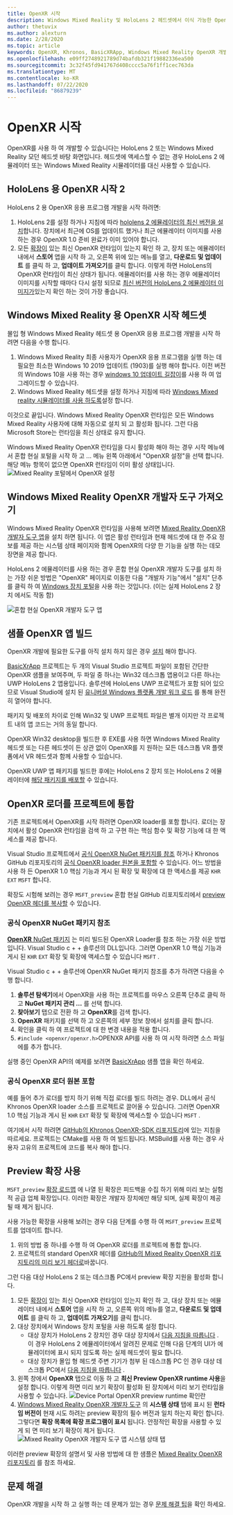 ```yaml
---
title: OpenXR 시작
description: Windows Mixed Reality 및 HoloLens 2 헤드셋에서 이식 가능한 OpenXR API standard를 사용 하 여 시작 하세요.
author: thetuvix
ms.author: alexturn
ms.date: 2/28/2020
ms.topic: article
keywords: OpenXR, Khronos, BasicXRApp, Windows Mixed Reality OpenXR 개발자 도구, DirectX, 네이티브, 네이티브 앱, 사용자 지정 엔진, 미들웨어, 시작, 101, preview 확장, OpenXR runtime 버전, 시스템 상태
ms.openlocfilehash: e09ff2748921789d74bafdb321f19882336ea500
ms.sourcegitcommit: 3c32f45fd941767d408cccc5a76f1ff1cec763da
ms.translationtype: MT
ms.contentlocale: ko-KR
ms.lasthandoff: 07/22/2020
ms.locfileid: "86879239"
---
```

# <a name="getting-started-with-openxr"></a>OpenXR 시작

OpenXR를 사용 하 여 개발할 수 있습니다는 HoloLens 2 또는 Windows Mixed Reality 모던 헤드셋 바탕 화면입니다.  헤드셋에 액세스할 수 없는 경우 HoloLens 2 에뮬레이터 또는 Windows Mixed Reality 시뮬레이터를 대신 사용할 수 있습니다.

## <a name="getting-started-with-openxr-for-hololens-2"></a>HoloLens 용 OpenXR 시작 2

HoloLens 2 용 OpenXR 응용 프로그램 개발을 시작 하려면:

1. HoloLens 2를 설정 하거나 지침에 따라 [hololens 2 에뮬레이터의 최신 버전을 설치](using-the-hololens-emulator.md)합니다.  장치에서 최근에 OS를 업데이트 했거나 최근 에뮬레이터 이미지를 사용 하는 경우 OpenXR 1.0 준비 완료가 이미 있어야 합니다.
1. 모든 [확장이](openxr.md#roadmap) 있는 최신 OpenXR 런타임이 있는지 확인 하 고, 장치 또는 에뮬레이터 내에서 **스토어** 앱을 시작 하 고, 오른쪽 위에 있는 메뉴를 열고, **다운로드 및 업데이트** 를 클릭 하 고, **업데이트 가져오기**를 클릭 합니다.  이렇게 하면 HoloLens의 OpenXR 런타임이 최신 상태가 됩니다.  에뮬레이터를 사용 하는 경우 에뮬레이터 이미지를 시작할 때마다 다시 설정 되므로 [최신 버전의 HoloLens 2 에뮬레이터 이미지가](using-the-hololens-emulator.md)있는지 확인 하는 것이 가장 좋습니다.

## <a name="getting-started-with-openxr-for-windows-mixed-reality-headsets"></a>Windows Mixed Reality 용 OpenXR 시작 헤드셋

몰입 형 Windows Mixed Reality 헤드셋 용 OpenXR 응용 프로그램 개발을 시작 하려면 다음을 수행 합니다.

1. Windows Mixed Reality 최종 사용자가 OpenXR 응용 프로그램을 실행 하는 데 필요한 최소한 Windows 10 2019 업데이트 (1903)를 실행 해야 합니다.  이전 버전의 Windows 10을 사용 하는 경우 <a href="https://www.microsoft.com/software-download/windows10" target="_blank">windows 10 업데이트 길잡이</a>를 사용 하 여 업그레이드할 수 있습니다.
2. Windows Mixed Reality 헤드셋을 설정 하거나 지침에 따라 [Windows Mixed reality 시뮬레이터를 사용 하도록](using-the-windows-mixed-reality-simulator.md)설정 합니다.

이것으로 끝입니다.  Windows Mixed Reality OpenXR 런타임은 모든 Windows Mixed Reality 사용자에 대해 자동으로 설치 되 고 활성화 됩니다.  그런 다음 Microsoft Store는 런타임을 최신 상태로 유지 합니다.

Windows Mixed Reality OpenXR 런타임을 다시 활성화 해야 하는 경우 시작 메뉴에서 혼합 현실 포털을 시작 하 고 ... 메뉴 왼쪽 아래에서 "OpenXR 설정"을 선택 합니다.  해당 메뉴 항목이 없으면 OpenXR 런타임이 이미 활성 상태입니다.<br>
![Mixed Reality 포털에서 OpenXR 설정](images/mixed-reality-portal-set-up-openxr.png)

## <a name="getting-the-windows-mixed-reality-openxr-developer-tools"></a>Windows Mixed Reality OpenXR 개발자 도구 가져오기

Windows Mixed Reality OpenXR 런타임을 사용해 보려면 <a href="https://www.microsoft.com/store/productId/9n5cvvl23qbt" target="_blank">Mixed Reality OpenXR 개발자 도구 앱</a>을 설치 하면 됩니다.  이 앱은 활성 런타임과 현재 헤드셋에 대 한 주요 정보를 제공 하는 시스템 상태 페이지와 함께 OpenXR의 다양 한 기능을 실행 하는 데모 장면을 제공 합니다.

HoloLens 2 에뮬레이터를 사용 하는 경우 혼합 현실 OpenXR 개발자 도구를 설치 하는 가장 쉬운 방법은 "OpenXR" 페이지로 이동한 다음 "개발자 기능"에서 "설치" 단추를 클릭 하 여 [Windows 장치 포털](using-the-windows-device-portal.md)을 사용 하는 것입니다. (이는 실제 HoloLens 2 장치 에서도 작동 함)

![혼합 현실 OpenXR 개발자 도구 앱](images/mixed-reality-openxr-developer-tools.png)

## <a name="building-a-sample-openxr-app"></a>샘플 OpenXR 앱 빌드

OpenXR 개발에 필요한 도구를 아직 설치 하지 않은 경우 [설치](install-the-tools.md) 해야 합니다.

<a href="https://github.com/microsoft/OpenXR-MixedReality/tree/master/samples/BasicXrApp" target="_blank">BasicXrApp</a> 프로젝트는 두 개의 Visual Studio 프로젝트 파일이 포함된 간단한 OpenXR 샘플을 보여주며, 두 파일 중 하나는 Win32 데스크톱 앱용이고 다른 하나는 UWP HoloLens 2 앱용입니다.  솔루션에 HoloLens UWP 프로젝트가 포함 되어 있으므로 Visual Studio에 설치 된 [유니버설 Windows 플랫폼 개발 워크 로드](install-the-tools.md#installation-checklist) 를 통해 완전히 열어야 합니다.

패키지 및 배포의 차이로 인해 Win32 및 UWP 프로젝트 파일은 별개 이지만 각 프로젝트 내의 앱 코드는 거의 동일 합니다.

OpenXR Win32 desktop을 빌드한 후 EXE를 사용 하면 Windows Mixed Reality 헤드셋 또는 다른 헤드셋이 든 상관 없이 OpenXR를 지 원하는 모든 데스크톱 VR 플랫폼에서 VR 헤드셋과 함께 사용할 수 있습니다.

OpenXR UWP 앱 패키지를 빌드한 후에는 HoloLens 2 장치 또는 HoloLens 2 에뮬레이터에 [해당 패키지를 배포할](using-visual-studio.md) 수 있습니다.

## <a name="integrate-the-openxr-loader-into-a-project"></a>OpenXR 로더를 프로젝트에 통합

기존 프로젝트에서 OpenXR를 시작 하려면 OpenXR loader를 포함 합니다.  로더는 장치에서 활성 OpenXR 런타임을 검색 하 고 구현 하는 핵심 함수 및 확장 기능에 대 한 액세스를 제공 합니다.

Visual Studio 프로젝트에서 [공식 OpenXR NuGet 패키지를 참조](#reference-official-openxr-nuget-package) 하거나 Khronos GitHub 리포지토리의 [공식 OpenXR loader 원본을 포함할](#include-official-openxr-loader-source) 수 있습니다.  어느 방법을 사용 하 든 OpenXR 1.0 핵심 기능과 게시 된 확장 및 확장에 대 한 액세스를 제공 `KHR` `EXT` `MSFT` 합니다.

확장도 시험해 보려는 경우 `MSFT_preview` 혼합 현실 GitHub 리포지토리에서 [preview OpenXR 헤더를 복사할](#using-preview-extensions) 수 있습니다.

### <a name="reference-official-openxr-nuget-package"></a>공식 OpenXR NuGet 패키지 참조

<a href="https://www.nuget.org/packages/OpenXR.Loader/" target="_blank"> **OpenXR** NuGet 패키지</a> 는 미리 빌드된 OpenXR Loader를 참조 하는 가장 쉬운 방법입니다. Visual Studio c + + 솔루션의 DLL입니다.  그러면 OpenXR 1.0 핵심 기능과 게시 된 `KHR` `EXT` 확장 및 확장에 액세스할 수 있습니다 `MSFT` .

Visual Studio c + + 솔루션에 OpenXR NuGet 패키지 참조를 추가 하려면 다음을 수행 합니다.
1. **솔루션 탐색기**에서 OpenXR을 사용 하는 프로젝트를 마우스 오른쪽 단추로 클릭 하 고 **NuGet 패키지 관리 ...** 를 선택 합니다.
1. **찾아보기** 탭으로 전환 하 고 **OpenXR**를 검색 합니다.
1. **OpenXR** 패키지를 선택 하 고 오른쪽의 세부 정보 창에서 설치를 클릭 합니다.
1. 확인을 클릭 하 여 프로젝트에 대 한 변경 내용을 적용 합니다.
1. `#include <openxr/openxr.h>`OPENXR API를 사용 하 여 시작 하려면 소스 파일에를 추가 합니다.

실행 중인 OpenXR API의 예제를 보려면 <a href="https://github.com/microsoft/OpenXR-MixedReality/tree/master/samples/BasicXrApp" target="_blank">BasicXrApp</a> 샘플 앱을 확인 하세요.

### <a name="include-official-openxr-loader-source"></a>공식 OpenXR 로더 원본 포함

예를 들어 추가 로더를 방지 하기 위해 직접 로더를 빌드 하려는 경우. DLL에서 공식 Khronos OpenXR loader 소스를 프로젝트로 끌어올 수 있습니다.  그러면 OpenXR 1.0 핵심 기능과 게시 된 `KHR` `EXT` 확장 및 확장에 액세스할 수 있습니다 `MSFT` .

여기에서 시작 하려면 <a href="https://github.com/KhronosGroup/OpenXR-SDK" target="_blank">GitHub의 Khronos OpenXR-SDK 리포지토리</a>에 있는 지침을 따르세요.  프로젝트는 CMake를 사용 하 여 빌드됩니다. MSBuild를 사용 하는 경우 사용자 고유의 프로젝트에 코드를 복사 해야 합니다.

## <a name="using-preview-extensions"></a>Preview 확장 사용

`MSFT_preview` [확장 로드맵](openxr.md#roadmap) 에 나열 된 확장은 피드백을 수집 하기 위해 미리 보는 실험적 공급 업체 확장입니다.  이러한 확장은 개발자 장치에만 해당 되며, 실제 확장이 제공 될 때 제거 됩니다.

사용 가능한 확장을 사용해 보려는 경우 다음 단계를 수행 하 여 `MSFT_preview` 프로젝트를 업데이트 합니다.
1. 위의 방법 중 하나를 수행 하 여 OpenXR 로더를 프로젝트에 통합 합니다.
1. 프로젝트의 standard OpenXR 헤더를 <a href="https://github.com/microsoft/OpenXR-MixedReality/tree/master/openxr_preview/include/openxr" target="_blank">GitHub의 Mixed Reality OpenXR 리포지토리의 미리 보기 헤더로</a>바꿉니다.

그런 다음 대상 HoloLens 2 또는 데스크톱 PC에서 preview 확장 지원을 활성화 합니다.
  1. 모든 [확장이](openxr.md#roadmap) 있는 최신 OpenXR 런타임이 있는지 확인 하 고, 대상 장치 또는 에뮬레이터 내에서 **스토어** 앱을 시작 하 고, 오른쪽 위의 메뉴를 열고, **다운로드 및 업데이트** 를 클릭 하 고, **업데이트 가져오기**를 클릭 합니다.
  1. 대상 장치에서 Windows 장치 포털을 사용 하도록 설정 합니다.
     * 대상 장치가 HoloLens 2 장치인 경우 대상 장치에서 [다음 지침을 따릅니다](using-the-windows-device-portal.md) .  이 경우 HoloLens 2 에뮬레이터에서 알려진 문제로 인해 다음 단계의 UI가 에뮬레이터에 표시 되지 않도록 하는 실제 헤드셋이 필요 합니다.
     * 대상 장치가 몰입 형 헤드셋 주변 기기가 첨부 된 데스크톱 PC 인 경우 대상 데스크톱 PC에서 <a href="https://docs.microsoft.com/windows/uwp/debug-test-perf/device-portal-desktop#set-up-device-portal-on-windows-desktop" target="_blank">다음 지침을 따릅니다</a> .
  1. 왼쪽 창에서 **OpenXR** 탭으로 이동 하 고 **최신 Preview OpenXR runtime 사용**을 설정 합니다.  이렇게 하면 미리 보기 확장이 활성화 된 장치에서 미리 보기 런타임을 사용할 수 있습니다.
     ![Device Portal OpenXR preview runtime 확인란](images/device-portal-openxr-preview-runtime.png)
  1. [Windows Mixed Reality OpenXR 개발자 도구](openxr-getting-started.md#getting-the-windows-mixed-reality-openxr-developer-tools) 의 **시스템 상태** 탭에 표시 된 **런타임 버전이** 현재 시도 하려는 preview 확장의 필수 버전과 일치 하는지 확인 합니다.  그렇다면 **확장 목록에 확장 프로그램이 표시** 됩니다.  안정적인 확장을 사용할 수 있게 되 면 미리 보기 확장이 제거 됩니다.<br />
     ![Mixed Reality OpenXR 개발자 도구 앱 시스템 상태 탭](images/mixed-reality-openxr-developer-tools-status.png)

이러한 preview 확장의 설명서 및 사용 방법에 대 한 샘플은 <a href="https://github.com/microsoft/OpenXR-MixedReality#openxr-preview-extensions" target="_blank">Mixed Reality OpenXR 리포지토리</a> 를 참조 하세요.

## <a name="troubleshooting"></a>문제 해결

OpenXR 개발을 시작 하 고 실행 하는 데 문제가 있는 경우 [문제 해결 팁](openxr-troubleshooting.md)을 확인 하세요.